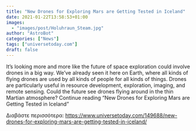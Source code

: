 ```yaml
---
title: "New Drones for Exploring Mars are Getting Tested in Iceland"
date: 2021-01-22T13:58:53+01:00
images:
  - "images/post/Holuhraun_Steam.jpg"
author: "AstroBot"
categories: ["News"]
tags: ["universetoday.com"]
draft: false
---
```


It’s looking more and more like the future of space exploration could involve drones in a big way. We’ve already seen it here on Earth, where all kinds of flying drones are used by all kinds of people for all kinds of things. Drones are particularly useful in resource development, exploration, imaging, and remote sensing. Could the future see drones flying around in the thin Martian atmosphere? Continue reading “New Drones for Exploring Mars are Getting Tested in Iceland” 

Διαβάστε περισσότερα: https://www.universetoday.com/149688/new-drones-for-exploring-mars-are-getting-tested-in-iceland/
